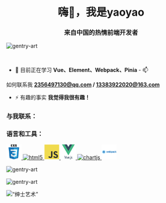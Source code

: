 <h1 align="center">嗨👋，我是yaoyao</h1>
<h3 align="center">来自中国的热情前端开发者</h3>

<p align="left"> <img src=" https://komarev.com/ghpvc/?username=gentry-art&label=Profile%20views&color=0e75b6&style=flat" alt="gentry-art" /> </p>

<p align="left"> <a href= "https://twitter.com/" target="blank"><img src="https://img.shields.io/twitter/follow/?logo=twitter&style=for-the-badge" alt="" /></a> </p>

- 🌱 目前正在学习 **Vue、Element、Webpack、Pinia** - 📫

如何联系我 **2356497130@qq.com / 13383922020@163.com**

- ⚡ 有趣的事实  **我觉得我很有趣！**

<h3 align="left">与我联系：</h3>
<p align="left">
</p>

<h3 align="left">语言和工具：</h3>
<p align="left"> 
  <a href="https://www.w3schools.com/css/" target="_blank " rel="noreferrer"> <img src="https://raw.githubusercontent.com/devicons/devicon/master/icons/css3/css3-original-wordmark.svg" alt="css3" width="40" height="40"/> </a> 
  <a href="https://www.w3.org/html/" target="_blank" rel="noreferrer"> <img src="https://raw.github.com/devicons/devicon/master/icons/html5/html5-original-wordmark.svg" alt="html5" width="40" height="40"/> </a> 
  <a href="https://developer.mozilla.org/en-US/docs/Web/JavaScript" target="_blank" rel="noreferrer"><img src="https://raw.githubusercontent.com/devicons/devicon/master/icons/javascript/javascript-original.svg" alt="javascript" width="40" height="40"/> </a> 
  <a href="https://vuejs.org/" target="_blank" rel= “noreferrer”> <img src="https://raw.githubusercontent.com/devicons/devicon/master/icons/vuejs/vuejs-original-wordmark.svg" alt="vuejs" width="40" height=" 40"/> </a> 
  <a href="https://www.chartjs.org" target="_blank" rel="noreferrer"> <img src="https://www.chartjs.org/media/logo-title.svg" alt="chartjs" width="40" height="40"/> </a> 
  <a href="https://webpack.js.org" target="_blank" rel="noreferrer"> <img src="https://raw.githubusercontent.com/devicons/devicon/d00d0969292a6569d45b06d3f350f463a0107b0d/icons/webpack/webpack-original-wordmark.svg" alt="webpack" width="40" height="40"/> </a> 
</p>

<p><img align="center" src="https://github-readme-stats.vercel.app/api/top-langs?username=gentry-art&show_icons=true&locale=en&layout=compact" alt="gentry-art" /></p>

<p><img align="center" src="https://github-readme-stats.vercel.app/api?username=gentry-art&show_icons=true&locale=en" alt ="gentry-art" /></p>

<p><img align="center" src="https://github-readme-streak-stats.herokuapp.com/?user=gentry-art&" alt= “绅士艺术” /></p>
